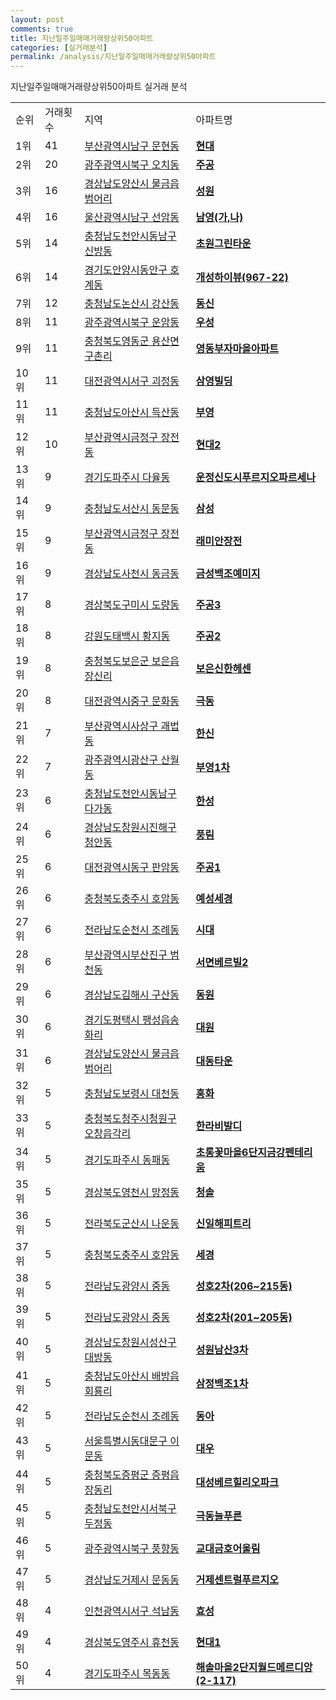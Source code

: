 ```yaml
---
layout: post
comments: true
title: 지난일주일매매거래량상위50아파트
categories: [실거래분석]
permalink: /analysis/지난일주일매매거래량상위50아파트
---
```


지난일주일매매거래량상위50아파트 실거래 분석

<table>
  <tr>
    <td>순위</td>
    <td>거래횟수</td>
    <td>지역</td>
    <td>아파트명</td>
  </tr>

  <tr>
    <td>1위</td>
    <td>41</td>
    <td><a href="/apt/부산광역시남구문현동">부산광역시남구 문현동</a></td>
    <td colspan="4" style="font-weight: bold;"><a href="/apt/부산광역시남구문현동현대">현대</a></td>
  </tr>

  <tr>
    <td>2위</td>
    <td>20</td>
    <td><a href="/apt/광주광역시북구오치동">광주광역시북구 오치동</a></td>
    <td colspan="4" style="font-weight: bold;"><a href="/apt/광주광역시북구오치동주공">주공</a></td>
  </tr>

  <tr>
    <td>3위</td>
    <td>16</td>
    <td><a href="/apt/경상남도양산시물금읍범어리">경상남도양산시 물금읍범어리</a></td>
    <td colspan="4" style="font-weight: bold;"><a href="/apt/경상남도양산시물금읍범어리성원">성원</a></td>
  </tr>

  <tr>
    <td>4위</td>
    <td>16</td>
    <td><a href="/apt/울산광역시남구선암동">울산광역시남구 선암동</a></td>
    <td colspan="4" style="font-weight: bold;"><a href="/apt/울산광역시남구선암동남영(가,나)">남영(가,나)</a></td>
  </tr>

  <tr>
    <td>5위</td>
    <td>14</td>
    <td><a href="/apt/충청남도천안시동남구신방동">충청남도천안시동남구 신방동</a></td>
    <td colspan="4" style="font-weight: bold;"><a href="/apt/충청남도천안시동남구신방동초원그린타운">초원그린타운</a></td>
  </tr>

  <tr>
    <td>6위</td>
    <td>14</td>
    <td><a href="/apt/경기도안양시동안구호계동">경기도안양시동안구 호계동</a></td>
    <td colspan="4" style="font-weight: bold;"><a href="/apt/경기도안양시동안구호계동개성하이뷰(967-22)">개성하이뷰(967-22)</a></td>
  </tr>

  <tr>
    <td>7위</td>
    <td>12</td>
    <td><a href="/apt/충청남도논산시강산동">충청남도논산시 강산동</a></td>
    <td colspan="4" style="font-weight: bold;"><a href="/apt/충청남도논산시강산동동신">동신</a></td>
  </tr>

  <tr>
    <td>8위</td>
    <td>11</td>
    <td><a href="/apt/광주광역시북구운암동">광주광역시북구 운암동</a></td>
    <td colspan="4" style="font-weight: bold;"><a href="/apt/광주광역시북구운암동우성">우성</a></td>
  </tr>

  <tr>
    <td>9위</td>
    <td>11</td>
    <td><a href="/apt/충청북도영동군용산면구촌리">충청북도영동군 용산면구촌리</a></td>
    <td colspan="4" style="font-weight: bold;"><a href="/apt/충청북도영동군용산면구촌리영동부자마을아파트">영동부자마을아파트</a></td>
  </tr>

  <tr>
    <td>10위</td>
    <td>11</td>
    <td><a href="/apt/대전광역시서구괴정동">대전광역시서구 괴정동</a></td>
    <td colspan="4" style="font-weight: bold;"><a href="/apt/대전광역시서구괴정동삼영빌딩">삼영빌딩</a></td>
  </tr>

  <tr>
    <td>11위</td>
    <td>11</td>
    <td><a href="/apt/충청남도아산시득산동">충청남도아산시 득산동</a></td>
    <td colspan="4" style="font-weight: bold;"><a href="/apt/충청남도아산시득산동부영">부영</a></td>
  </tr>

  <tr>
    <td>12위</td>
    <td>10</td>
    <td><a href="/apt/부산광역시금정구장전동">부산광역시금정구 장전동</a></td>
    <td colspan="4" style="font-weight: bold;"><a href="/apt/부산광역시금정구장전동현대2">현대2</a></td>
  </tr>

  <tr>
    <td>13위</td>
    <td>9</td>
    <td><a href="/apt/경기도파주시다율동">경기도파주시 다율동</a></td>
    <td colspan="4" style="font-weight: bold;"><a href="/apt/경기도파주시다율동운정신도시푸르지오파르세나">운정신도시푸르지오파르세나</a></td>
  </tr>

  <tr>
    <td>14위</td>
    <td>9</td>
    <td><a href="/apt/충청남도서산시동문동">충청남도서산시 동문동</a></td>
    <td colspan="4" style="font-weight: bold;"><a href="/apt/충청남도서산시동문동삼성">삼성</a></td>
  </tr>

  <tr>
    <td>15위</td>
    <td>9</td>
    <td><a href="/apt/부산광역시금정구장전동">부산광역시금정구 장전동</a></td>
    <td colspan="4" style="font-weight: bold;"><a href="/apt/부산광역시금정구장전동래미안장전">래미안장전</a></td>
  </tr>

  <tr>
    <td>16위</td>
    <td>9</td>
    <td><a href="/apt/경상남도사천시동금동">경상남도사천시 동금동</a></td>
    <td colspan="4" style="font-weight: bold;"><a href="/apt/경상남도사천시동금동금성백조예미지">금성백조예미지</a></td>
  </tr>

  <tr>
    <td>17위</td>
    <td>8</td>
    <td><a href="/apt/경상북도구미시도량동">경상북도구미시 도량동</a></td>
    <td colspan="4" style="font-weight: bold;"><a href="/apt/경상북도구미시도량동주공3">주공3</a></td>
  </tr>

  <tr>
    <td>18위</td>
    <td>8</td>
    <td><a href="/apt/강원도태백시황지동">강원도태백시 황지동</a></td>
    <td colspan="4" style="font-weight: bold;"><a href="/apt/강원도태백시황지동주공2">주공2</a></td>
  </tr>

  <tr>
    <td>19위</td>
    <td>8</td>
    <td><a href="/apt/충청북도보은군보은읍장신리">충청북도보은군 보은읍장신리</a></td>
    <td colspan="4" style="font-weight: bold;"><a href="/apt/충청북도보은군보은읍장신리보은신한헤센">보은신한헤센</a></td>
  </tr>

  <tr>
    <td>20위</td>
    <td>8</td>
    <td><a href="/apt/대전광역시중구문화동">대전광역시중구 문화동</a></td>
    <td colspan="4" style="font-weight: bold;"><a href="/apt/대전광역시중구문화동극동">극동</a></td>
  </tr>

  <tr>
    <td>21위</td>
    <td>7</td>
    <td><a href="/apt/부산광역시사상구괘법동">부산광역시사상구 괘법동</a></td>
    <td colspan="4" style="font-weight: bold;"><a href="/apt/부산광역시사상구괘법동한신">한신</a></td>
  </tr>

  <tr>
    <td>22위</td>
    <td>7</td>
    <td><a href="/apt/광주광역시광산구산월동">광주광역시광산구 산월동</a></td>
    <td colspan="4" style="font-weight: bold;"><a href="/apt/광주광역시광산구산월동부영1차">부영1차</a></td>
  </tr>

  <tr>
    <td>23위</td>
    <td>6</td>
    <td><a href="/apt/충청남도천안시동남구다가동">충청남도천안시동남구 다가동</a></td>
    <td colspan="4" style="font-weight: bold;"><a href="/apt/충청남도천안시동남구다가동한성">한성</a></td>
  </tr>

  <tr>
    <td>24위</td>
    <td>6</td>
    <td><a href="/apt/경상남도창원시진해구청안동">경상남도창원시진해구 청안동</a></td>
    <td colspan="4" style="font-weight: bold;"><a href="/apt/경상남도창원시진해구청안동풍림">풍림</a></td>
  </tr>

  <tr>
    <td>25위</td>
    <td>6</td>
    <td><a href="/apt/대전광역시동구판암동">대전광역시동구 판암동</a></td>
    <td colspan="4" style="font-weight: bold;"><a href="/apt/대전광역시동구판암동주공1">주공1</a></td>
  </tr>

  <tr>
    <td>26위</td>
    <td>6</td>
    <td><a href="/apt/충청북도충주시호암동">충청북도충주시 호암동</a></td>
    <td colspan="4" style="font-weight: bold;"><a href="/apt/충청북도충주시호암동예성세경">예성세경</a></td>
  </tr>

  <tr>
    <td>27위</td>
    <td>6</td>
    <td><a href="/apt/전라남도순천시조례동">전라남도순천시 조례동</a></td>
    <td colspan="4" style="font-weight: bold;"><a href="/apt/전라남도순천시조례동시대">시대</a></td>
  </tr>

  <tr>
    <td>28위</td>
    <td>6</td>
    <td><a href="/apt/부산광역시부산진구범천동">부산광역시부산진구 범천동</a></td>
    <td colspan="4" style="font-weight: bold;"><a href="/apt/부산광역시부산진구범천동서면베르빌2">서면베르빌2</a></td>
  </tr>

  <tr>
    <td>29위</td>
    <td>6</td>
    <td><a href="/apt/경상남도김해시구산동">경상남도김해시 구산동</a></td>
    <td colspan="4" style="font-weight: bold;"><a href="/apt/경상남도김해시구산동동원">동원</a></td>
  </tr>

  <tr>
    <td>30위</td>
    <td>6</td>
    <td><a href="/apt/경기도평택시팽성읍송화리">경기도평택시 팽성읍송화리</a></td>
    <td colspan="4" style="font-weight: bold;"><a href="/apt/경기도평택시팽성읍송화리대원">대원</a></td>
  </tr>

  <tr>
    <td>31위</td>
    <td>6</td>
    <td><a href="/apt/경상남도양산시물금읍범어리">경상남도양산시 물금읍범어리</a></td>
    <td colspan="4" style="font-weight: bold;"><a href="/apt/경상남도양산시물금읍범어리대동타운">대동타운</a></td>
  </tr>

  <tr>
    <td>32위</td>
    <td>5</td>
    <td><a href="/apt/충청남도보령시대천동">충청남도보령시 대천동</a></td>
    <td colspan="4" style="font-weight: bold;"><a href="/apt/충청남도보령시대천동흥화">흥화</a></td>
  </tr>

  <tr>
    <td>33위</td>
    <td>5</td>
    <td><a href="/apt/충청북도청주시청원구오창읍각리">충청북도청주시청원구 오창읍각리</a></td>
    <td colspan="4" style="font-weight: bold;"><a href="/apt/충청북도청주시청원구오창읍각리한라비발디">한라비발디</a></td>
  </tr>

  <tr>
    <td>34위</td>
    <td>5</td>
    <td><a href="/apt/경기도파주시동패동">경기도파주시 동패동</a></td>
    <td colspan="4" style="font-weight: bold;"><a href="/apt/경기도파주시동패동초롱꽃마을6단지금강펜테리움">초롱꽃마을6단지금강펜테리움</a></td>
  </tr>

  <tr>
    <td>35위</td>
    <td>5</td>
    <td><a href="/apt/경상북도영천시망정동">경상북도영천시 망정동</a></td>
    <td colspan="4" style="font-weight: bold;"><a href="/apt/경상북도영천시망정동청솔">청솔</a></td>
  </tr>

  <tr>
    <td>36위</td>
    <td>5</td>
    <td><a href="/apt/전라북도군산시나운동">전라북도군산시 나운동</a></td>
    <td colspan="4" style="font-weight: bold;"><a href="/apt/전라북도군산시나운동신일해피트리">신일해피트리</a></td>
  </tr>

  <tr>
    <td>37위</td>
    <td>5</td>
    <td><a href="/apt/충청북도충주시호암동">충청북도충주시 호암동</a></td>
    <td colspan="4" style="font-weight: bold;"><a href="/apt/충청북도충주시호암동세경">세경</a></td>
  </tr>

  <tr>
    <td>38위</td>
    <td>5</td>
    <td><a href="/apt/전라남도광양시중동">전라남도광양시 중동</a></td>
    <td colspan="4" style="font-weight: bold;"><a href="/apt/전라남도광양시중동성호2차(206~215동)">성호2차(206~215동)</a></td>
  </tr>

  <tr>
    <td>39위</td>
    <td>5</td>
    <td><a href="/apt/전라남도광양시중동">전라남도광양시 중동</a></td>
    <td colspan="4" style="font-weight: bold;"><a href="/apt/전라남도광양시중동성호2차(201~205동)">성호2차(201~205동)</a></td>
  </tr>

  <tr>
    <td>40위</td>
    <td>5</td>
    <td><a href="/apt/경상남도창원시성산구대방동">경상남도창원시성산구 대방동</a></td>
    <td colspan="4" style="font-weight: bold;"><a href="/apt/경상남도창원시성산구대방동성원남산3차">성원남산3차</a></td>
  </tr>

  <tr>
    <td>41위</td>
    <td>5</td>
    <td><a href="/apt/충청남도아산시배방읍회룡리">충청남도아산시 배방읍회룡리</a></td>
    <td colspan="4" style="font-weight: bold;"><a href="/apt/충청남도아산시배방읍회룡리삼정백조1차">삼정백조1차</a></td>
  </tr>

  <tr>
    <td>42위</td>
    <td>5</td>
    <td><a href="/apt/전라남도순천시조례동">전라남도순천시 조례동</a></td>
    <td colspan="4" style="font-weight: bold;"><a href="/apt/전라남도순천시조례동동아">동아</a></td>
  </tr>

  <tr>
    <td>43위</td>
    <td>5</td>
    <td><a href="/apt/서울특별시동대문구이문동">서울특별시동대문구 이문동</a></td>
    <td colspan="4" style="font-weight: bold;"><a href="/apt/서울특별시동대문구이문동대우">대우</a></td>
  </tr>

  <tr>
    <td>44위</td>
    <td>5</td>
    <td><a href="/apt/충청북도증평군증평읍장동리">충청북도증평군 증평읍장동리</a></td>
    <td colspan="4" style="font-weight: bold;"><a href="/apt/충청북도증평군증평읍장동리대성베르힐리오파크">대성베르힐리오파크</a></td>
  </tr>

  <tr>
    <td>45위</td>
    <td>5</td>
    <td><a href="/apt/충청남도천안시서북구두정동">충청남도천안시서북구 두정동</a></td>
    <td colspan="4" style="font-weight: bold;"><a href="/apt/충청남도천안시서북구두정동극동늘푸른">극동늘푸른</a></td>
  </tr>

  <tr>
    <td>46위</td>
    <td>5</td>
    <td><a href="/apt/광주광역시북구풍향동">광주광역시북구 풍향동</a></td>
    <td colspan="4" style="font-weight: bold;"><a href="/apt/광주광역시북구풍향동교대금호어울림">교대금호어울림</a></td>
  </tr>

  <tr>
    <td>47위</td>
    <td>5</td>
    <td><a href="/apt/경상남도거제시문동동">경상남도거제시 문동동</a></td>
    <td colspan="4" style="font-weight: bold;"><a href="/apt/경상남도거제시문동동거제센트럴푸르지오">거제센트럴푸르지오</a></td>
  </tr>

  <tr>
    <td>48위</td>
    <td>4</td>
    <td><a href="/apt/인천광역시서구석남동">인천광역시서구 석남동</a></td>
    <td colspan="4" style="font-weight: bold;"><a href="/apt/인천광역시서구석남동효성">효성</a></td>
  </tr>

  <tr>
    <td>49위</td>
    <td>4</td>
    <td><a href="/apt/경상북도영주시휴천동">경상북도영주시 휴천동</a></td>
    <td colspan="4" style="font-weight: bold;"><a href="/apt/경상북도영주시휴천동현대1">현대1</a></td>
  </tr>

  <tr>
    <td>50위</td>
    <td>4</td>
    <td><a href="/apt/경기도파주시목동동">경기도파주시 목동동</a></td>
    <td colspan="4" style="font-weight: bold;"><a href="/apt/경기도파주시목동동해솔마을2단지월드메르디앙(2-117)">해솔마을2단지월드메르디앙(2-117)</a></td>
  </tr>

</table>
